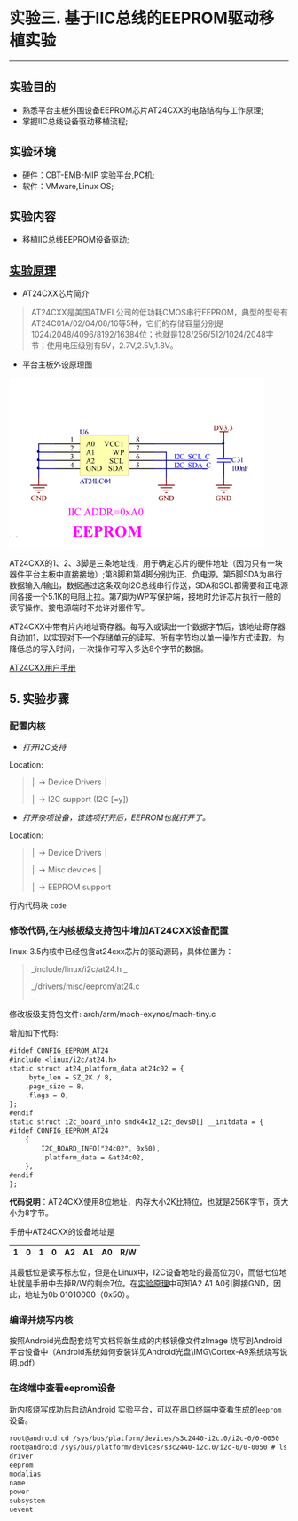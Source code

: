 # 实验三. 基于IIC总线的EEPROM驱动移植实验

---

##  实验目的

* 熟悉平台主板外围设备EEPROM芯片AT24CXX的电路结构与工作原理;
* 掌握IIC总线设备驱动移植流程;

##  实验环境

* 硬件：CBT-EMB-MIP 实验平台,PC机;
* 软件：VMware,Linux OS;

##  实验内容

* 移植IIC总线EEPROM设备驱动;

## [实验原理](#实验原理)

* AT24CXX芯片简介

> AT24CXX是美国ATMEL公司的低功耗CMOS串行EEPROM，典型的型号有AT24C01A/02/04/08/16等5种，它们的存储容量分别是1024/2048/4096/8192/16384位；也就是128/256/512/1024/2048字节；使用电压级别有5V，2.7V,2.5V,1.8V。

* 平台主板外设原理图

![](/chapter5/experiment03/AT24.png)

AT24CXX的1、2、3脚是三条地址线，用于确定芯片的硬件地址（因为只有一块器件平台主板中直接接地）;第8脚和第4脚分别为正、负电源。第5脚SDA为串行数据输入/输出，数据通过这条双向I2C总线串行传送，SDA和SCL都需要和正电源间各接一个5.1K的电阻上拉。第7脚为WP写保护端，接地时允许芯片执行一般的读写操作。接电源端时不允许对器件写。

AT24CXX中带有片内地址寄存器。每写入或读出一个数据字节后，该地址寄存器自动加1，以实现对下一个存储单元的读写。所有字节均以单一操作方式读取。为降低总的写入时间，一次操作可写入多达8个字节的数据。

[AT24CXX用户手册](/pdf/AT24C08.pdf)

## 5. 实验步骤

### **配置内核**

* _打开I2C支持_

Location:

> │     -&gt; Device Drivers                                                                             │
>
> │       -&gt; I2C support \(I2C \[=y\]\)

* _打开杂项设备，该选项打开后，EEPROM也就打开了。_

Location:

> │     -&gt; Device Drivers                                                                             │
>
> │       -&gt; Misc devices                                                                             │
>
> │         -&gt; EEPROM support

行内代码块 `code`

### **修改代码,在内核板级支持包中增加AT24CXX设备配置**

linux-3.5内核中已经包含at24cxx芯片的驱动源码，具体位置为：

> _include/linux/i2c/at24.h _
>
> _/drivers/misc/eeprom/at24.c    
> _

修改板级支持包文件: arch/arm/mach-exynos/mach-tiny.c

增加如下代码:

```
#ifdef CONFIG_EEPROM_AT24
#include <linux/i2c/at24.h>
static struct at24_platform_data at24c02 = {
    .byte_len = SZ_2K / 8,
    .page_size = 8,
    .flags = 0,
};
#endif
static struct i2c_board_info smdk4x12_i2c_devs0[] __initdata = {
#ifdef CONFIG_EEPROM_AT24
    {
        I2C_BOARD_INFO("24c02", 0x50),
        .platform_data = &at24c02,
    },
#endif
};
```

**代码说明**：AT24CXX使用8位地址，内存大小2K比特位，也就是256K字节，页大小为8字节。

手册中AT24CXX的设备地址是

| 1 | 0 | 1 | 0 | A2 | A1 | A0 | R/W |
| :---: | :---: | :---: | :---: | :---: | :---: | :---: | :---: |


其最低位是读写标志位，但是在Linux中，I2C设备地址的最高位为0，而低七位地址就是手册中去掉R/W的剩余7位。在[实验原理](#实验原理)中可知A2 A1 A0引脚接GND，因此，地址为0b 01010000（0x50）。

### **编译并烧写内核**

按照Android光盘配套烧写文档将新生成的内核镜像文件zImage 烧写到Android平台设备中（Android系统如何安装详见Android光盘\IMG\Cortex-A9系统烧写说明.pdf）

### **在终端中查看eeprom设备**

新内核烧写成功后启动Android 实验平台，可以在串口终端中查看生成的`eeprom`设备。

```
root@android:cd /sys/bus/platform/devices/s3c2440-i2c.0/i2c-0/0-0050
root@android:/sys/bus/platform/devices/s3c2440-i2c.0/i2c-0/0-0050 # ls
driver
eeprom
modalias
name
power
subsystem
uevent
```
